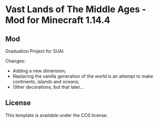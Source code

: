 # Vast Lands of The Middle Ages - Mod for Minecraft 1.14.4

## Mod
Graduation Project for SUAI.

Changes:
   * Adding a new dimension;
   * Replacing the vanilla generation of the world is an attempt to make continents, islands and oceans;
   * Other decorations, but that later...

## License

This template is available under the CC0 license.
